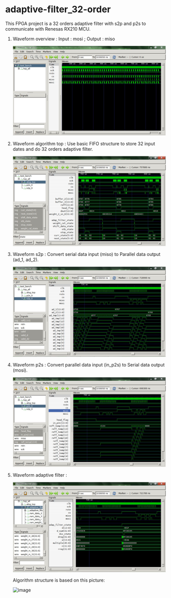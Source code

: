 # adaptive-filter_32-order

This FPGA project is a 32 orders adaptive filter with s2p and p2s to communicate with Renesas RX210 MCU.

1. Waveform overview : Input : mosi ; Output : miso

   ![image](https://github.com/KuiLiangLin/verilog_adaptive_filter_32_order/blob/master/Waveform_Overview.JPG)

2. Waveform algorithm top : Use basic FIFO structure to store 32 input dates and do 32 orders adaptive filter.
   
   ![image](https://github.com/KuiLiangLin/verilog_adaptive_filter_32_order/blob/master/Waveform_algorithm_top.JPG)

3. Waveform s2p : Convert serial data input (miso) to Parallel data output (ad_1, ad_2).

   ![image](https://github.com/KuiLiangLin/verilog_adaptive_filter_32_order/blob/master/Waveform_s2p.JPG)

4. Waveform p2s : Convert parallel data input (in_p2s) to Serial data output (mosi).

   ![image](https://github.com/KuiLiangLin/verilog_adaptive_filter_32_order/blob/master/Waveform_p2s.JPG)

5. Waveform adaptive filter :

   ![image](https://github.com/KuiLiangLin/verilog_adaptive_filter_32_order/blob/master/Waveform_adaptive_filter.JPG)

   Algorithm structure is based on this picture:
   
   ![image](https://upload.wikimedia.org/wikipedia/commons/f/f6/AdaptiveFilter_C.png)






